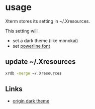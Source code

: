 # usage

Xterm stores its setting in ~/.Xresources.

This setting will

* set a dark theme (like monokai)
* set [powerline font](https://github.com/powerline/fonts)

## update ~/.Xresources

```bash
xrdb -merge ~/.Xresources
```

## Links
* [origin dark theme](https://wiki.mpich.org/mpich/index.php/Configure_xterm_Fonts_and_Colors_for_Your_Eyeball)
